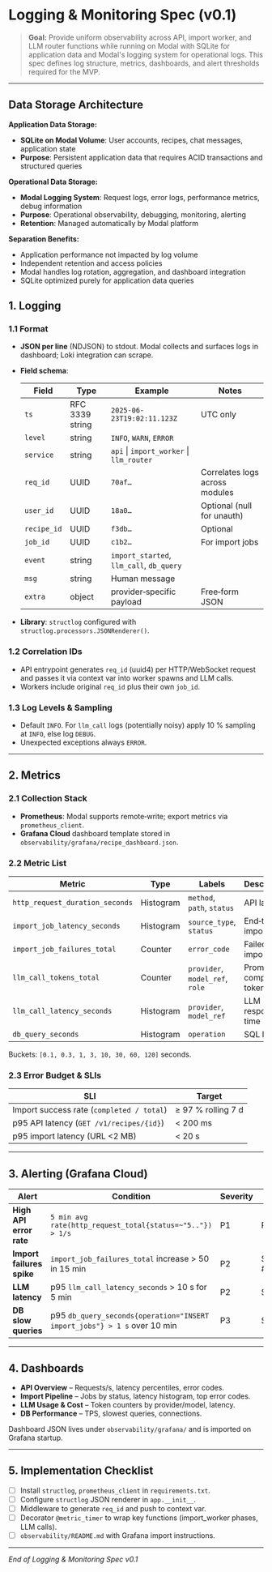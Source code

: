 # Logging & Monitoring Spec (v0.1)

> **Goal:** Provide uniform observability across API, import worker, and LLM router functions while running on Modal with SQLite for application data and Modal's logging system for operational logs. This spec defines log structure, metrics, dashboards, and alert thresholds required for the MVP.

---

## Data Storage Architecture

**Application Data Storage:**
- **SQLite on Modal Volume**: User accounts, recipes, chat messages, application state
- **Purpose**: Persistent application data that requires ACID transactions and structured queries

**Operational Data Storage:**
- **Modal Logging System**: Request logs, error logs, performance metrics, debug information
- **Purpose**: Operational observability, debugging, monitoring, alerting
- **Retention**: Managed automatically by Modal platform

**Separation Benefits:**
- Application performance not impacted by log volume
- Independent retention and access policies
- Modal handles log rotation, aggregation, and dashboard integration
- SQLite optimized purely for application data queries

## 1. Logging

### 1.1 Format

* **JSON per line** (NDJSON) to stdout. Modal collects and surfaces logs in dashboard; Loki integration can scrape.

* **Field schema**:

  | Field       | Type            | Example                                  | Notes                          |
  | ----------- | --------------- | ---------------------------------------- | ------------------------------ |
  | `ts`        | RFC 3339 string | `2025-06-23T19:02:11.123Z`               | UTC only                       |
  | `level`     | string          | `INFO`, `WARN`, `ERROR`                  |                                |
  | `service`   | string          | `api` \| `import_worker` \| `llm_router` |                                |
  | `req_id`    | UUID            | `70af…`                                  | Correlates logs across modules |
  | `user_id`   | UUID            | `18a0…`                                  | Optional (null for unauth)     |
  | `recipe_id` | UUID            | `f3db…`                                  | Optional                       |
  | `job_id`    | UUID            | `c1b2…`                                  | For import jobs                |
  | `event`     | string          | `import_started`, `llm_call`, `db_query` |                                |
  | `msg`       | string          | Human message                            |                                |
  | `extra`     | object          | provider‑specific payload                | Free‑form JSON                 |

* **Library**: `structlog` configured with `structlog.processors.JSONRenderer()`.

### 1.2 Correlation IDs

* API entrypoint generates `req_id` (uuid4) per HTTP/WebSocket request and passes it via context var into worker spawns and LLM calls.
* Workers include original `req_id` plus their own `job_id`.

### 1.3 Log Levels & Sampling

* Default `INFO`. For `llm_call` logs (potentially noisy) apply 10 % sampling at `INFO`, else log `DEBUG`.
* Unexpected exceptions always `ERROR`.

---

## 2. Metrics

### 2.1 Collection Stack

* **Prometheus**: Modal supports remote‑write; export metrics via `prometheus_client`.
* **Grafana Cloud** dashboard template stored in `observability/grafana/recipe_dashboard.json`.

### 2.2 Metric List

| Metric                          | Type      | Labels                          | Description                |
| ------------------------------- | --------- | ------------------------------- | -------------------------- |
| `http_request_duration_seconds` | Histogram | `method`, `path`, `status`      | API latency                |
| `import_job_latency_seconds`    | Histogram | `source_type`, `status`         | End‑to‑end import time     |
| `import_job_failures_total`     | Counter   | `error_code`                    | Failed imports             |
| `llm_call_tokens_total`         | Counter   | `provider`, `model_ref`, `role` | Prompt + completion tokens |
| `llm_call_latency_seconds`      | Histogram | `provider`, `model_ref`         | LLM response time          |
| `db_query_seconds`              | Histogram | `operation`                     | SQL latency                |

Buckets: `[0.1, 0.3, 1, 3, 10, 30, 60, 120]` seconds.

### 2.3 Error Budget & SLIs

| SLI                                       | Target             |
| ----------------------------------------- | ------------------ |
| Import success rate (`completed / total`) | ≥ 97 % rolling 7 d |
| p95 API latency (`GET /v1/recipes/{id}`)  | < 200 ms           |
| p95 import latency (URL <2 MB)            | < 20 s             |

---

## 3. Alerting (Grafana Cloud)

| Alert                     | Condition                                                                | Severity | Action        |
| ------------------------- | ------------------------------------------------------------------------ | -------- | ------------- |
| **High API error rate**   | `5 min avg rate(http_request_total{status=~"5.."}) > 1/s`                | P1       | PagerDuty     |
| **Import failures spike** | `import_job_failures_total` increase > 50 in 15 min                      | P2       | Slack #alerts |
| **LLM latency**           | p95 `llm_call_latency_seconds` > 10 s for 5 min                          | P2       | Slack         |
| **DB slow queries**       | p95 `db_query_seconds{operation="INSERT import_jobs"} > 1 s` over 10 min | P3       | Slack         |

---

## 4. Dashboards

* **API Overview** – Requests/s, latency percentiles, error codes.
* **Import Pipeline** – Jobs by status, latency histogram, top error codes.
* **LLM Usage & Cost** – Token counters by provider/model, latency.
* **DB Performance** – TPS, slowest queries, connections.

Dashboard JSON lives under `observability/grafana/` and is imported on Grafana startup.

---

## 5. Implementation Checklist

* [ ] Install `structlog`, `prometheus_client` in `requirements.txt`.
* [ ] Configure `structlog` JSON renderer in `app.__init__`.
* [ ] Middleware to generate `req_id` and push to context var.
* [ ] Decorator `@metric_timer` to wrap key functions (import\_worker phases, LLM calls).
* [ ] `observability/README.md` with Grafana import instructions.

---

*End of Logging & Monitoring Spec v0.1*